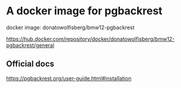 # A docker image for pgbackrest

docker image: donatowolfisberg/bmw12-pgbackrest

https://hub.docker.com/repository/docker/donatowolfisberg/bmw12-pgbackrest/general

## Official docs
https://pgbackrest.org/user-guide.html#installation
